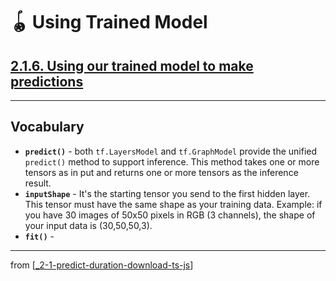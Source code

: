 # 🪀 Using Trained Model

## [**2.1.6.** Using our trained model to make predictions](https://livebook.manning.com/book/deep-learning-with-javascript/chapter-2/81)

---

## **Vocabulary**

- **`predict()`** - both `tf.LayersModel` and `tf.GraphModel` provide the unified `predict()` method to support inference. This method takes one or more tensors as in put and returns one or more tensors as the inference result.
- **`inputShape`** - It's the starting tensor you send to the first hidden layer. This tensor must have the same shape as your training data. Example: if you have 30 images of 50x50 pixels in RGB (3 channels), the shape of your input data is (30,50,50,3).
- **`fit()`** -

---

from [[_2-1-predict-duration-download-ts-js]]

[//begin]: # "Autogenerated link references for markdown compatibility"
[_2-1-predict-duration-download-ts-js]: _2-1-predict-duration-download-ts-js.md "🪀 Predict TF.js Download"
[//end]: # "Autogenerated link references"

